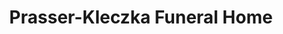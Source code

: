 ---
title: "Prasser-Kleczka Funeral Home"
url: /milwaukee/prasser-kleczka-funeral-home/
shop: Bestattungen
---